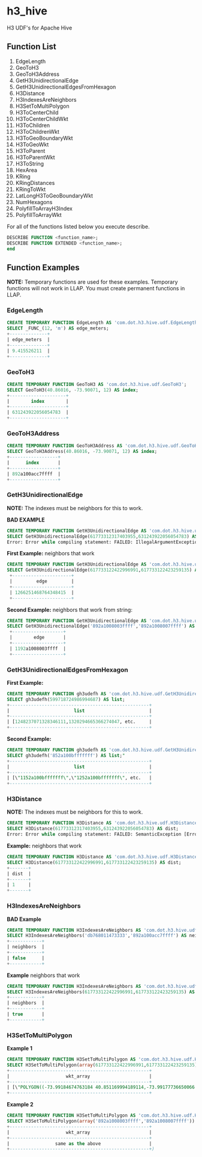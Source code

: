 # h3_hive

H3 UDF's for Apache Hive



## Function List

1. EdgeLength
2. GeoToH3
3. GeoToH3Address
4. GetH3UnidirectionalEdge
5. GetH3UnidirectionalEdgesFromHexagon
6. H3Distance
7. H3IndexesAreNeighbors
8. H3SetToMultiPolygon
9. H3ToCenterChild
10. H3ToCenterChildWkt
11. H3ToChildren
12. H3ToChildrenWkt
13. H3ToGeoBoundaryWkt
14. H3ToGeoWkt
15. H3ToParent
16. H3ToParentWkt
17. H3ToString
18. HexArea
19. KRing
20. KRingDistances
21. KRingToWkt
22. LatLongH3ToGeoBoundaryWkt
23. NumHexagons
24. PolyfillToArrayH3Index
25. PolyfillToArrayWkt

For all of the functions listed below you execute describe.


```SQL
DESCRIBE FUNCTION <function_name>;
DESCRIBE FUNCTION EXTENDED <function_name>;
end
```

## Function Examples

**NOTE:** Temporary functions are used for these examples. Temporary functions will not work in LLAP.
You must create permanent functions in LLAP. 

### EdgeLength

```SQL
CREATE TEMPORARY FUNCTION EdgeLength AS 'com.dot.h3.hive.udf.EdgeLength';
SELECT _FUNC_(12, 'm') AS edge_meters;
+--------------+
| edge_meters  |
+--------------+
| 9.415526211  |
+--------------+
```

### GeoToH3

```SQL
CREATE TEMPORARY FUNCTION GeoToH3 AS 'com.dot.h3.hive.udf.GeoToH3';
SELECT GeoToH3(40.86016, -73.90071, 12) AS index;
+---------------------+
|        index        |
+---------------------+
| 631243922056054783  |
+---------------------+
```

### GeoToH3Address

```SQL
CREATE TEMPORARY FUNCTION GeoToH3Address AS 'com.dot.h3.hive.udf.GeoToH3Address';
SELECT GeoToH3Address(40.86016, -73.90071, 12) AS index;
+------------------+
|      index       |
+------------------+
| 892a100acc7ffff  |
+------------------+
```

### GetH3UnidirectionalEdge

**NOTE:** The indexes must be neighbors for this to work.

**BAD EXAMPLE**

```SQL
CREATE TEMPORARY FUNCTION GetH3UnidirectionalEdge AS 'com.dot.h3.hive.udf.GetH3UnidirectionalEdge';
SELECT GetH3UnidirectionalEdge(61773312317403955,631243922056054783) AS index;
Error: Error while compiling statement: FAILED: IllegalArgumentException Given indexes are not neighbors. (state=42000,code=40000)
```


**First Example:** neighbors that work

```SQL
CREATE TEMPORARY FUNCTION GetH3UnidirectionalEdge AS 'com.dot.h3.hive.udf.GetH3UnidirectionalEdge';
SELECT GetH3UnidirectionalEdge(617733122422996991,617733122423259135) AS edge;
 +----------------------+
 |         edge         |
 +----------------------+
 | 1266251468764348415  |
 +----------------------+
```

**Second Example:** neighbors that work from string:

```SQL
CREATE TEMPORARY FUNCTION GetH3UnidirectionalEdge AS 'com.dot.h3.hive.udf.GetH3UnidirectionalEdge';
SELECT GetH3UnidirectionalEdge('892a1008003ffff','892a1008007ffff') AS edge;"
 +-------------------+
 |        edge       |
 +-------------------+
 | 1192a1008003ffff  |
 +-------------------+
```


### GetH3UnidirectionalEdgesFromHexagon

**First Example:** 

```SQL
CREATE TEMPORARY FUNCTION gh3udefh AS 'com.dot.h3.hive.udf.GetH3UnidirectionalEdgesFromHexagon';
SELECT gh3udefh(599718724986994687) AS list;
+----------------------------------------------------+
|                        list                        |
+----------------------------------------------------+
| [1248237071328346111,1320294665366274047, etc.     |
+----------------------------------------------------+
```

**Second Example:** 

```SQL
CREATE TEMPORARY FUNCTION gh3udefh AS 'com.dot.h3.hive.udf.GetH3UnidirectionalEdgesFromHexagon';
SELECT gh3udefh('852a100bfffffff') AS list;"
+----------------------------------------------------+
|                        list                        |
+----------------------------------------------------+
| [\"1152a100bfffffff\",\"1252a100bfffffff\", etc.   |
+----------------------------------------------------+
```


### H3Distance

**NOTE:** The indexes must be neighbors for this to work.

```SQL
CREATE TEMPORARY FUNCTION H3Distance AS 'com.dot.h3.hive.udf.H3Distance';
SELECT H3Distance(61773312317403955,631243922056054783) AS dist;
Error: Error while compiling statement: FAILED: SemanticException [Error 10014]: Line 1:7 Wrong arguments '631243922056054783': org.apache.hadoop.hive.ql.metadata.HiveException:com.uber.h3core.exceptions.DistanceUndefinedException: Distance not defined between the two indexes. (state=42000,code=10014)
```

**Example:** neighbors that work

```SQL
CREATE TEMPORARY FUNCTION H3Distance AS 'com.dot.h3.hive.udf.H3Distance';
SELECT H3Distance(617733122422996991,617733122423259135) AS dist;
+-------+
| dist  |
+-------+
| 1     |
+-------+
```

### H3IndexesAreNeighbors

**BAD Example**

```SQL
CREATE TEMPORARY FUNCTION H3IndexesAreNeighbors AS 'com.dot.h3.hive.udf.H3IndexesAreNeighbors';
SELECT H3IndexesAreNeighbors('db768011473333','892a100acc7ffff') AS neighbors;
+------------+
| neighbors  |
+------------+
| false      |
+------------+
```

**Example** neighbors that work

```SQL
CREATE TEMPORARY FUNCTION H3IndexesAreNeighbors AS 'com.dot.h3.hive.udf.H3IndexesAreNeighbors';
SELECT H3IndexesAreNeighbors(617733122422996991,617733122423259135) AS neighbors;
+------------+
| neighbors  |
+------------+
| true       |
+------------+
```

### H3SetToMultiPolygon

**Example 1**

```SQL
CREATE TEMPORARY FUNCTION H3SetToMultiPolygon AS 'com.dot.h3.hive.udf.H3SetToMultiPolygon';
SELECT H3SetToMultiPolygon(array(617733122422996991,617733122423259135)) AS wkt_array;
+----------------------------------------------------+
|                     wkt_array                      |
+----------------------------------------------------+
| [\"POLYGON((-73.99184674763184 40.851169994189114,-73.99177736650066 40.84940709139823,-73.98960021718895 40.84858352856829,-73.98749236284553 40.849522800877686,-73.98756158290558 40.85128570584109,-73.98973881838064 40.852109336325405,-73.98980812679454 40.85387229829392,-73.99198552554876 40.85469591594949,-73.99409352970484 40.85375650398033,-73.99402406020228 40.85199354419126,-73.99184674763184 40.851169994189114))\",\"POLYGON((-73.99184674763184 40.851169994189114,-73.99177736650066 40.84940709139823,-73.98960021718895 40.84858352856829,-73.98749236284553 40.849522800877686,-73.98756158290558 40.85128570584109,-73.98973881838064 40.852109336325405,-73.98980812679454 40.85387229829392,-73.99198552554876 40.85469591594949,-73.99409352970484 40.85375650398033,-73.99402406020228 40.85199354419126,-73.99184674763184 40.851169994189114))\"] |
+----------------------------------------------------+
```

**Example 2**

```SQL
CREATE TEMPORARY FUNCTION H3SetToMultiPolygon AS 'com.dot.h3.hive.udf.H3SetToMultiPolygon';
SELECT H3SetToMultiPolygon(array('892a1008003ffff','892a1008007ffff')) AS wkt_array;"
+----------------------------------------------------+
|                     wkt_array                      |
+----------------------------------------------------+
|                 same as the above                  |
+----------------------------------------------------+)
```
